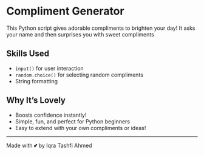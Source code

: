 # Compliment Generator 

This Python script gives adorable compliments to brighten your day! It asks your name and then surprises you with  sweet compliments 

## Skills Used

- `input()` for user interaction
- `random.choice()` for selecting random compliments
- String formatting

## Why It’s Lovely

- Boosts confidence instantly!
- Simple, fun, and perfect for Python beginners
- Easy to extend with your own compliments or ideas!

---

Made with 💕 by Iqra Tashfi Ahmed
